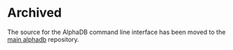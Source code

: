 # Archived

The source for the AlphaDB command line interface has been moved to the [main alphadb](https://github.com/w-kuipers/alphadb) repository.
